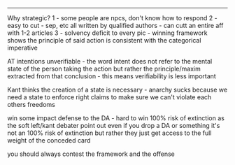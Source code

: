 

----

Why strategic?
1 - some people are npcs, don't know how to respond 
2 - easy to cut - sep, etc all written by qualified authors - can cutt an entire aff with 1-2 articles
3 - solvency deficit to every pic - winning framework shows the principle of said action is consistent with the categorical imperative

AT intentions unverifiable -
the word intent does not refer to the mental state of the person taking the action but rather the principle/maxim extracted from that conclusion - this means verifiability is less important

Kant thinks the creation of a state is necessary - anarchy sucks because we need a state to enforce right claims to make sure we can't violate each others freedoms

win some impact defense to the DA - hard to win 100% risk of extinction
as the soft left/kant debater point out even if you drop a DA or something it's not an 100% risk of extinction but rather they just get access to the full weight of the conceded card

you should always contest the framework and the offense